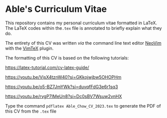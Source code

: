 # Able's Curriculum Vitae

This repository contains my personal curriculum vitae formatted in LaTeX. The LaTeX codes within the`.tex` file is annotated to briefly explain what they do. 

The entirety of this CV was written *via* the command line text editor [NeoVim](https://github.com/neovim/neovim) with the [VimTeX](https://github.com/lervag/vimtex) plugin. 

The formatting of this CV is based on the following tutorials:

https://latex-tutorial.com/cv-latex-guide/

https://youtu.be/VjsX4tznW40?si=GKkojwjbw5OHOPHm

https://youtu.be/o5-BZ7JmYWk?si=duvqfFdG3e6r1sq3

https://youtu.be/rvgP7IMeUn8?si=Dc0sBV7Wsuw2vnHX

Type the command ```pdflatex Able_Chow_CV_2023.tex``` to generate the PDF of this CV from the `.tex` file 
